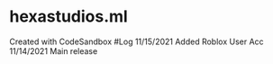 # hexastudios.ml

Created with CodeSandbox
#Log
11/15/2021
Added Roblox User Acc
11/14/2021
Main release
